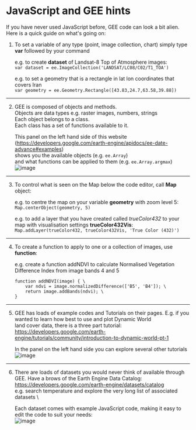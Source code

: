 # JavaScript and GEE hints

If you have never used JavaScript before, GEE code can look a bit alien. Here is a quick guide on what's going on:

1. To set a variable of any type (point, image collection, chart) simply type **var** followed by your command
   
   e.g. to create **dataset** of Landsat-8 Top of Atmosphere images:\
   `var dataset = ee.ImageCollection('LANDSAT/LC08/C02/T1_TOA')`

   e.g. to set a geometry that is a rectangle in lat lon coordinates that covers Iran\
   `var geometry = ee.Geometry.Rectangle([43.83,24.7,63.58,39.88])`
***
2. GEE is composed of objects and methods.\
   Objects are data types e.g. raster images, numbers, strings\
   Each object belongs to a class.\
   Each class has a set of functions available to it.

   This panel on the left hand side of this website (https://developers.google.com/earth-engine/apidocs/ee-date-advance#examples)\
   shows you the available objects (e.g. `ee.Array`)\
   and what functions can be applied to them (e.g. `ee.Array.argmax`)\
   ![image](https://github.com/eejap/GEE_iran/assets/93524485/768d845a-5ce7-4ef1-b367-adf716c3f51b)
***
3. To control what is seen on the Map below the code editor, call **Map** object:
   
   e.g. to centre the map on your variable **geometry** with zoom level 5:\
   `Map.centerObject(geometry, 5)`

   e.g. to add a layer that you have created called *trueColor432* to your map with visualisation settings **trueColor432Vis**:\
   `Map.addLayer(trueColor432, trueColor432Vis, 'True Color (432)')`
***
4. To create a function to apply to one or a collection of images, use **function**:
   
   e.g. create a function addNDVI to calculate Normalised Vegetation Difference Index from image bands 4 and 5

   ```
   function addNDVI(image) { \
       var ndvi = image.normalizedDifference(['B5', 'B4']); \
       return image.addBands(ndvi); \
   }
   ```
***
5. GEE has loads of example codes and Tutorials on their pages. E.g. if you wanted to learn how best to use and plot Dynamic World \
   land cover data, there is a three part tutorial: https://developers.google.com/earth-engine/tutorials/community/introduction-to-dynamic-world-pt-1

   In the panel on the left hand side you can explore several other tutorials
   ![image](https://github.com/eejap/GEE_iran/assets/93524485/f97e3d0c-34a3-42a0-a61c-b9c3124ffc3d)
***
6. There are loads of datasets you would never think of available through GEE. Have a brows of the Earth Engine Data Catalog: \
   https://developers.google.com/earth-engine/datasets/catalog \
   e.g. search temperature and explore the very long list of associated datasets \

   Each dataset comes with example JavaScript code, making it easy to edit the code to suit your needs: \
    ![image](https://github.com/eejap/GEE_iran/assets/93524485/72d17533-74a2-449e-a88a-2990261c7cb8)


